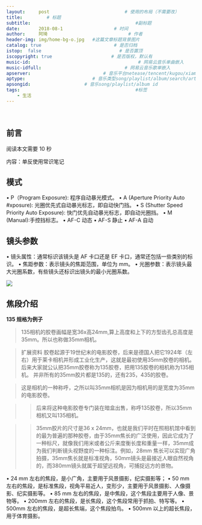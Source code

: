 ```yaml
---
layout:     post             				# 使用的布局（不需要改）
title:         # 标题 
subtitle:    					  				#副标题
date:       2018-08-1  					# 时间
author:     阿琦                  			# 作者
header-img: img/home-bg-o.jpg 	#这篇文章标题背景图片
catalog: true                        	# 是否归档
istop:  false                             # 是否置顶
iscopyright: true                      # 是否版权，默认有
music-id:                                        # 网易云音乐单曲嵌入
music-idfull:                               # 网易云音乐歌单嵌入
apserver:                           # 音乐平台netease/tencent/kugou/xiami/baidu
aptype:     	           		# 音乐类型song/playlist/album/search/artist
apsongid:                    # 音乐song/playlist/album id
tags:                              	           	#标签
    - 生活
---
```


&nbsp;
&nbsp;

## 前言
阅读本文需要  10  秒

内容：单反使用常识笔记

## 模式
• P（Program Exposure): 程序自动暴光模式。
• A   (Aperture Priority Auto #xposure): 光圈优先式自动暴光标志，即自动快门挡。
• S   (Shutter Speed Priority Auto Exposure): 快门优先自动暴光标志，即自动光圈挡。
• M  (Manual):手控挡标志。
• AF-C  动态
• AF-S  静止
• AF-A  自动

## 镜头参数
• 镜头属性：通常标识该镜头是 AF 卡口还是 EF 卡口，通常还包括一些类别的标识。
• 焦距参数：表示镜头的焦距范围，单位为 mm。
• 光圈参数：表示镜头最大光圈系数，有些镜头还标识出镜头的最小光圈系数。

![](https://tva1.sinaimg.cn/large/e6c9d24egy1go3j14dbe3j21240dujsk.jpg)

## 焦段介绍

 **135 规格为例子**

> 135相机的胶卷画幅是宽36x高24mm,算上高度和上下的方型齿孔总高度是35mm。所以也称做35mm相机。

> 扩展资料
胶卷起源于19世纪末的电影胶卷，后来是德国人把它1924年（左右）用于莱卡相机并形成工业化生产，这就是最初使用35mm胶卷的相机。后来大家就公认把35mm胶卷称为135胶卷，把用135胶卷的相机称为135相机。 并非所有的35mm胶片都是135的，还有235，435的胶卷。

> 这是相机的一种称呼，之所以叫35mm相机是因为相机用的是宽度为35mm的电影胶卷。

>> 后来将这种电影胶卷专门装在暗盒出售，称呼135胶卷，所以35mm相机又叫135相机。

>> 35mm胶片的尺寸是36 x 24mm，也就是我们平时在照相机馆中看到的最为普遍的那种胶卷，由于35mm焦长的广泛使用，因此它成为了一种标尺，就像我们用米或者公斤来度衡长度和重量一样，35mm成为我们判断镜头视野度的一种标注。例如，28mm 焦长可以实现广角拍摄，35mm焦长就是标准视角，50mm镜头是最接近人眼自然视角的，而380mm镜头就属于超望远视角，可捕捉远方的景物。

• 24 mm 左右的焦段，是小广角，主要用于风景摄影，纪实摄影等；
• 50 mm 左右的焦段，是标准焦段，视角平易近人，变形少，主要用于风景摄影、人像摄影、纪实摄影等。
• 85 mm 左右的焦段，是中焦段，这个焦段主要用于人像、景物等。
• 200mm 左右的焦段，是长焦段，这个焦段常用于抓拍、特写等。
• 500mm 左右的焦段，是超长焦端，这个焦段拍鸟。
• 500mm 以上的超长焦段，用于体育摄影。

